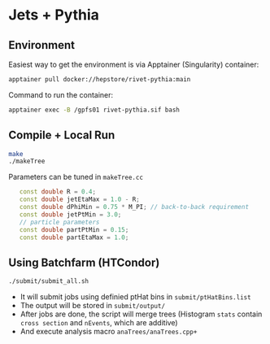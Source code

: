 # Jets + Pythia

## Environment
Easiest way to get the environment is via Apptainer (Singularity) container:

```bash
apptainer pull docker://hepstore/rivet-pythia:main
```

Command to run the container:

```bash
apptainer exec -B /gpfs01 rivet-pythia.sif bash
```

## Compile + Local Run
```bash
make
./makeTree
```

Parameters can be tuned in `makeTree.cc`
```cpp
   const double R = 0.4;
   const double jetEtaMax = 1.0 - R;
   const double dPhiMin = 0.75 * M_PI; // back-to-back requirement
   const double jetPtMin = 3.0;
   // particle parameters
   const double partPtMin = 0.15;
   const double partEtaMax = 1.0;
```

## Using Batchfarm (HTCondor)
```bash
./submit/submit_all.sh
```
- It will submit jobs using definied ptHat bins in `submit/ptHatBins.list`
- The output will be stored in `submit/output/`
- After jobs are done, the script will merge trees (Histogram `stats` contain `cross section` and `nEvents`, which are additive)
- And execute analysis macro `anaTrees/anaTrees.cpp+`

